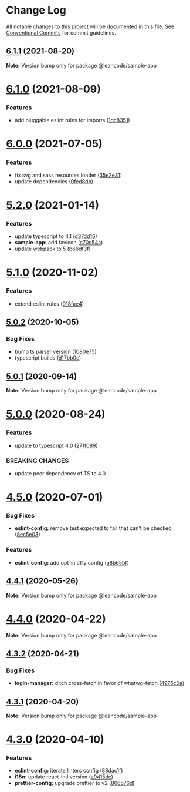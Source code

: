 # Change Log

All notable changes to this project will be documented in this file.
See [Conventional Commits](https://conventionalcommits.org) for commit guidelines.

<a name="6.1.1"></a>
## [6.1.1](https://bitbucket.org/projects/leancode-team/repos/core-js-library/compare/diff?targetBranch=refs%2Ftags%2Fv6.1.0&sourceBranch=refs%2Ftags%2Fv6.1.1) (2021-08-20)

**Note:** Version bump only for package @leancode/sample-app





<a name="6.1.0"></a>
# [6.1.0](https://bitbucket.org/projects/leancode-team/repos/core-js-library/compare/diff?targetBranch=refs%2Ftags%2Fv6.0.0&sourceBranch=refs%2Ftags%2Fv6.1.0) (2021-08-09)


### Features

* add pluggable eslint rules for imports ([1dc8351](https://bitbucket.org/projects/leancode-team/repos/core-js-library/commits/1dc8351))





<a name="6.0.0"></a>
# [6.0.0](https://bitbucket.org/projects/leancode-team/repos/core-js-library/compare/diff?targetBranch=refs%2Ftags%2Fv5.2.0&sourceBranch=refs%2Ftags%2Fv6.0.0) (2021-07-05)


### Features

* fix svg and sass resources loader ([35e2e31](https://bitbucket.org/projects/leancode-team/repos/core-js-library/commits/35e2e31))
* update dependencies ([0fed8db](https://bitbucket.org/projects/leancode-team/repos/core-js-library/commits/0fed8db))





<a name="5.2.0"></a>
# [5.2.0](https://bitbucket.org/projects/leancode-team/repos/core-js-library/compare/diff?targetBranch=refs%2Ftags%2Fv5.1.0&sourceBranch=refs%2Ftags%2Fv5.2.0) (2021-01-14)


### Features

* update typescript to 4.1 ([d37dd16](https://bitbucket.org/projects/leancode-team/repos/core-js-library/commits/d37dd16))
* **sample-app:** add favicon ([c70c54c](https://bitbucket.org/projects/leancode-team/repos/core-js-library/commits/c70c54c))
* update webpack to 5 ([b66df3f](https://bitbucket.org/projects/leancode-team/repos/core-js-library/commits/b66df3f))





<a name="5.1.0"></a>
# [5.1.0](https://bitbucket.org/projects/leancode-team/repos/core-js-library/compare/diff?targetBranch=refs%2Ftags%2Fv5.0.2&sourceBranch=refs%2Ftags%2Fv5.1.0) (2020-11-02)


### Features

* extend eslint rules ([018fae4](https://bitbucket.org/projects/leancode-team/repos/core-js-library/commits/018fae4))





<a name="5.0.2"></a>
## [5.0.2](https://bitbucket.org/projects/leancode-team/repos/core-js-library/compare/diff?targetBranch=refs%2Ftags%2Fv5.0.1&sourceBranch=refs%2Ftags%2Fv5.0.2) (2020-10-05)


### Bug Fixes

* bump ts parser version ([1080e75](https://bitbucket.org/projects/leancode-team/repos/core-js-library/commits/1080e75))
* typescript builds ([d17bb0c](https://bitbucket.org/projects/leancode-team/repos/core-js-library/commits/d17bb0c))





<a name="5.0.1"></a>
## [5.0.1](https://bitbucket.org/projects/leancode-team/repos/core-js-library/compare/diff?targetBranch=refs%2Ftags%2Fv5.0.0&sourceBranch=refs%2Ftags%2Fv5.0.1) (2020-09-14)

**Note:** Version bump only for package @leancode/sample-app





<a name="5.0.0"></a>
# [5.0.0](https://bitbucket.org/projects/leancode-team/repos/core-js-library/compare/diff?targetBranch=refs%2Ftags%2Fv4.5.0&sourceBranch=refs%2Ftags%2Fv5.0.0) (2020-08-24)


### Features

* update to typescript 4.0 ([271f089](https://bitbucket.org/projects/leancode-team/repos/core-js-library/commits/271f089))


### BREAKING CHANGES

* update peer dependency of TS to 4.0





<a name="4.5.0"></a>
# [4.5.0](https://bitbucket.org/projects/leancode-team/repos/core-js-library/compare/diff?targetBranch=refs%2Ftags%2Fv4.4.1&sourceBranch=refs%2Ftags%2Fv4.5.0) (2020-07-01)


### Bug Fixes

* **eslint-config:** remove test expected to fail that can't be checked ([8ec5e03](https://bitbucket.org/projects/leancode-team/repos/core-js-library/commits/8ec5e03))


### Features

* **eslint-config:** add opt-in a11y config ([a8b65bf](https://bitbucket.org/projects/leancode-team/repos/core-js-library/commits/a8b65bf))





<a name="4.4.1"></a>
## [4.4.1](https://bitbucket.org/projects/leancode-team/repos/core-js-library/compare/diff?targetBranch=refs%2Ftags%2Fv4.4.0&sourceBranch=refs%2Ftags%2Fv4.4.1) (2020-05-26)

**Note:** Version bump only for package @leancode/sample-app





<a name="4.4.0"></a>
# [4.4.0](https://bitbucket.org/projects/leancode-team/repos/core-js-library/compare/diff?targetBranch=refs%2Ftags%2Fv4.3.2&sourceBranch=refs%2Ftags%2Fv4.4.0) (2020-04-22)

**Note:** Version bump only for package @leancode/sample-app





<a name="4.3.2"></a>
## [4.3.2](https://bitbucket.org/projects/leancode-team/repos/core-js-library/compare/diff?targetBranch=refs%2Ftags%2Fv4.3.1&sourceBranch=refs%2Ftags%2Fv4.3.2) (2020-04-21)


### Bug Fixes

* **login-manager:** ditch cross-fetch in favor of whatwg-fetch ([4975c0a](https://bitbucket.org/projects/leancode-team/repos/core-js-library/commits/4975c0a))





<a name="4.3.1"></a>
## [4.3.1](https://bitbucket.org/projects/leancode-team/repos/core-js-library/compare/diff?targetBranch=refs%2Ftags%2Fv4.3.0&sourceBranch=refs%2Ftags%2Fv4.3.1) (2020-04-20)

**Note:** Version bump only for package @leancode/sample-app





<a name="4.3.0"></a>
# [4.3.0](https://bitbucket.org/projects/leancode-team/repos/core-js-library/compare/diff?targetBranch=refs%2Ftags%2Fv4.2.0&sourceBranch=refs%2Ftags%2Fv4.3.0) (2020-04-10)


### Features

* **eslint-config:** iterate linters config ([88dac1f](https://bitbucket.org/projects/leancode-team/repos/core-js-library/commits/88dac1f))
* **i18n:** update react-intl version ([a9415dc](https://bitbucket.org/projects/leancode-team/repos/core-js-library/commits/a9415dc))
* **prettier-config:** upgrade prettier to v2 ([866576d](https://bitbucket.org/projects/leancode-team/repos/core-js-library/commits/866576d))
